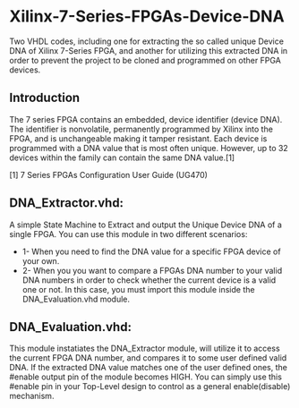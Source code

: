 # Xilinx-7-Series-FPGAs-Device-DNA
Two VHDL codes, including one for extracting the so called unique Device DNA of Xilinx 7-Series FPGA, and another for utilizing this extracted DNA in order to prevent the project to be cloned and programmed on other FPGA devices.

## Introduction
The 7 series FPGA contains an embedded, device identifier (device DNA). The identifier is nonvolatile, permanently programmed by Xilinx into the FPGA, and is unchangeable making it tamper resistant. Each device is programmed with a DNA value that is most often unique. However, up to 32 devices within the family can contain the same DNA value.[1]

[1] 7 Series FPGAs Configuration User Guide (UG470)

## DNA_Extractor.vhd:
A simple State Machine to Extract and output the Unique Device DNA of a single FPGA.
You can use this module in two different scenarios:
* 1- When you need to find the DNA value for a specific FPGA device of your own.
* 2- When you you want to compare a FPGAs DNA number to your valid DNA numbers in order to check whether the current device is a valid one or not.
     In this case, you must import this module inside the DNA_Evaluation.vhd module.

## DNA_Evaluation.vhd:
This module instatiates the DNA_Extractor module, will utilize it to access the current FPGA DNA number, and compares it to some user defined valid DNA.
If the extracted DNA value matches one of the user defined ones, the #enable output pin of the module becomes HIGH.
You can simply use this #enable pin in your Top-Level design to control as a general enable(disable) mechanism.



 
